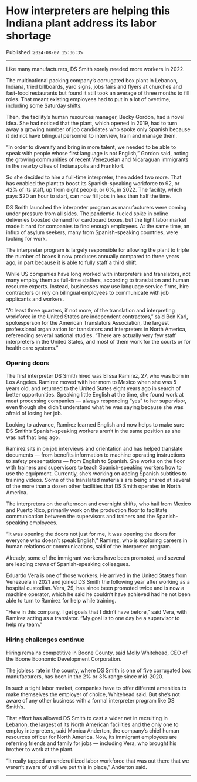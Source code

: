 # How interpreters are helping this Indiana plant address its labor shortage

Published :`2024-08-07 15:36:35`

---

Like many manufacturers, DS Smith sorely needed more workers in 2022.

The multinational packing company’s corrugated box plant in Lebanon, Indiana, tried billboards, yard signs, jobs fairs and flyers at churches and fast-food restaurants but found it still took an average of three months to fill roles. That meant existing employees had to put in a lot of overtime, including some Saturday shifts.

Then, the facility’s human resources manager, Becky Gordon, had a novel idea. She had noticed that the plant, which opened in 2019, had to turn away a growing number of job candidates who spoke only Spanish because it did not have bilingual personnel to interview, train and manage them.

“In order to diversify and bring in more talent, we needed to be able to speak with people whose first language is not English,” Gordon said, noting the growing communities of recent Venezuelan and Nicaraguan immigrants in the nearby cities of Indianapolis and Frankfort.

So she decided to hire a full-time interpreter, then added two more. That has enabled the plant to boost its Spanish-speaking workforce to 92, or 42% of its staff, up from eight people, or 6%, in 2022. The facility, which pays $20 an hour to start, can now fill jobs in less than half the time.

DS Smith launched the interpreter program as manufacturers were coming under pressure from all sides. The pandemic-fueled spike in online deliveries boosted demand for cardboard boxes, but the tight labor market made it hard for companies to find enough employees. At the same time, an influx of asylum seekers, many from Spanish-speaking countries, were looking for work.

The interpreter program is largely responsible for allowing the plant to triple the number of boxes it now produces annually compared to three years ago, in part because it is able to fully staff a third shift.

While US companies have long worked with interpreters and translators, not many employ them as full-time staffers, according to translation and human resource experts. Instead, businesses may use language service firms, hire contractors or rely on bilingual employees to communicate with job applicants and workers.

“At least three quarters, if not more, of the translation and interpreting workforce in the United States are independent contractors,” said Ben Karl, spokesperson for the American Translators Association, the largest professional organization for translators and interpreters in North America, referencing several national studies. “There are actually very few staff interpreters in the United States, and most of them work for the courts or for health care systems.”

### Opening doors

The first interpreter DS Smith hired was Elissa Ramirez, 27, who was born in Los Angeles. Ramirez moved with her mom to Mexico when she was 5 years old, and returned to the United States eight years ago in search of better opportunities. Speaking little English at the time, she found work at meat processing companies — always responding “yes” to her supervisor, even though she didn’t understand what he was saying because she was afraid of losing her job.

Looking to advance, Ramirez learned English and now helps to make sure DS Smith’s Spanish-speaking workers aren’t in the same position as she was not that long ago.

Ramirez sits in on job interviews and orientation and has helped translate documents — from benefits information to machine operating instructions to safety presentations — from English to Spanish. She works on the floor with trainers and supervisors to teach Spanish-speaking workers how to use the equipment. Currently, she’s working on adding Spanish subtitles to training videos. Some of the translated materials are being shared at several of the more than a dozen other facilities that DS Smith operates in North America.

The interpreters on the afternoon and overnight shifts, who hail from Mexico and Puerto Rico, primarily work on the production floor to facilitate communication between the supervisors and trainers and the Spanish-speaking employees.

“It was opening the doors not just for me, it was opening the doors for everyone who doesn’t speak English,” Ramirez, who is exploring careers in human relations or communications, said of the interpreter program.

Already, some of the immigrant workers have been promoted, and several are leading crews of Spanish-speaking colleagues.

Eduardo Vera is one of those workers. He arrived in the United States from Venezuela in 2021 and joined DS Smith the following year after working as a hospital custodian. Vera, 29, has since been promoted twice and is now a machine operator, which he said he couldn’t have achieved had he not been able to turn to Ramirez for help while training.

“Here in this company, I get goals that I didn’t have before,” said Vera, with Ramirez acting as a translator. “My goal is to one day be a supervisor to help my team.”

### Hiring challenges continue

Hiring remains competitive in Boone County, said Molly Whitehead, CEO of the Boone Economic Development Corporation.

The jobless rate in the county, where DS Smith is one of five corrugated box manufacturers, has been in the 2% or 3% range since mid-2020.

In such a tight labor market, companies have to offer different amenities to make themselves the employer of choice, Whitehead said. But she’s not aware of any other business with a formal interpreter program like DS Smith’s.

That effort has allowed DS Smith to cast a wider net in recruiting in Lebanon, the largest of its North American facilities and the only one to employ interpreters, said Monica Anderton, the company’s chief human resources officer for North America. Now, its immigrant employees are referring friends and family for jobs — including Vera, who brought his brother to work at the plant.

“It really tapped an underutilized labor workforce that was out there that we weren’t aware of until we put this in place,” Anderton said.

---

